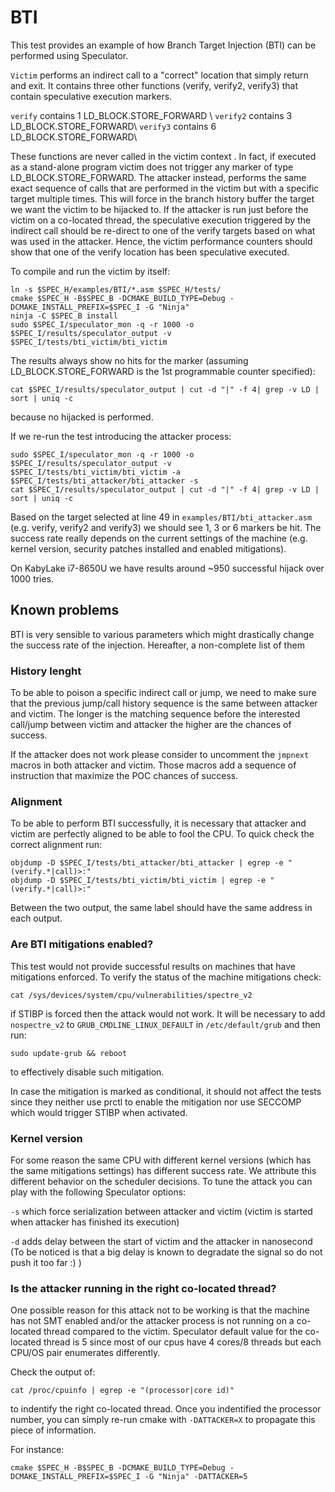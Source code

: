 # BTI
This test provides an example of how Branch Target Injection (BTI) can be performed
using Speculator.

`Victim` performs an indirect call to a "correct" location that simply return and exit. It contains
three other functions (verify, verify2, verify3) that contain speculative execution markers.

`verify` contains 1 LD_BLOCK.STORE_FORWARD \\
`verify2` contains 3 LD_BLOCK.STORE_FORWARD\\
`verify3` contains 6 LD_BLOCK.STORE_FORWARD\\

These functions are never called in the victim context . In fact, if executed
as a stand-alone program victim does not trigger any marker of type
LD_BLOCK.STORE_FORWARD. The attacker instead, performs the same exact sequence of
calls that are performed in the victim but with a specific target multiple
times. This will force in the branch history buffer the target we want the
victim to be hijacked to. If the attacker is run just before the victim on a
co-located thread, the
speculative execution triggered by the indirect call should be re-direct to one
of the verify targets based on what was used in the attacker. Hence, the victim
performance counters should show that one of the verify location has been
speculative executed.

To compile and run the victim by itself:
```
ln -s $SPEC_H/examples/BTI/*.asm $SPEC_H/tests/
cmake $SPEC_H -B$SPEC_B -DCMAKE_BUILD_TYPE=Debug -DCMAKE_INSTALL_PREFIX=$SPEC_I -G "Ninja"
ninja -C $SPEC_B install
sudo $SPEC_I/speculator_mon -q -r 1000 -o $SPEC_I/results/speculator_output -v $SPEC_I/tests/bti_victim/bti_victim
```
The results always show no hits for the marker (assuming LD_BLOCK.STORE_FORWARD is the 1st programmable counter specified):
```
cat $SPEC_I/results/speculator_output | cut -d "|" -f 4| grep -v LD | sort | uniq -c
```
because no hijacked is performed.

If we re-run the test introducing the attacker process:
```
sudo $SPEC_I/speculator_mon -q -r 1000 -o $SPEC_I/results/speculator_output -v $SPEC_I/tests/bti_victim/bti_victim -a $SPEC_I/tests/bti_attacker/bti_attacker -s
cat $SPEC_I/results/speculator_output | cut -d "|" -f 4| grep -v LD | sort | uniq -c
```
Based on the target selected at line 49 in `examples/BTI/bti_attacker.asm` (e.g.
verify, verify2 and verify3) we should see 1, 3 or 6 markers be hit.
The success rate really depends on the current settings of the machine (e.g.
kernel version, security patches installed and enabled mitigations).

On KabyLake i7-8650U we have results around ~950 successful hijack over 1000
tries.

## Known problems
BTI is very sensible to various parameters which might drastically change the
success rate of the injection. Hereafter, a non-complete list of them

### History lenght
To be able to poison a specific indirect call or jump, we need to make sure that
the previous jump/call history sequence is the same between attacker and victim.
The longer is the matching sequence before the interested call/jump between
victim and attacker the higher are the chances of success.

If the attacker does not work please consider to uncomment the `jmpnext` macros
in both attacker and victim. Those macros add a sequence of instruction that
maximize the POC chances of success.

### Alignment
To be able to perform BTI successfully, it is necessary that attacker and victim
are perfectly aligned to be able to fool the CPU. To quick check the correct
alignment run:

```
objdump -D $SPEC_I/tests/bti_attacker/bti_attacker | egrep -e "(verify.*|call)>:"
objdump -D $SPEC_I/tests/bti_victim/bti_victim | egrep -e "(verify.*|call)>:"
```
Between the two output, the same label should have the same address in each
output.

### Are BTI mitigations enabled?
This test would not provide successful results on machines that have mitigations
enforced. To verify the status of the machine mitigations check:

```
cat /sys/devices/system/cpu/vulnerabilities/spectre_v2
```

if STIBP is forced then the attack would not work.
It will be necessary to add `nospectre_v2` to `GRUB_CMDLINE_LINUX_DEFAULT` in `/etc/default/grub`
and then run:

```
sudo update-grub && reboot
```
to effectively disable such mitigation.

In case the mitigation is marked as conditional, it should not affect the tests
since they neither use prctl to enable the mitigation nor use SECCOMP which
would trigger STIBP when activated.

### Kernel version
For some reason the same CPU with different kernel versions (which has the same
mitigations settings) has different success rate. We attribute this different behavior on
the scheduler decisions. To tune the attack you can play with the following
Speculator options:

`-s` which force serialization between attacker and victim (victim is started when
attacker has finished its execution)

`-d` adds delay between the start of victim and the attacker in nanosecond (To be
noticed is that a big delay is known to degradate the signal so do not push it
too far :) )

### Is the attacker running in the right co-located thread?
One possible reason for this attack not to be working is that the machine has
not SMT enabled and/or the attacker process is not running on a co-located
thread compared to the victim. Speculator default value for the co-located
thread is 5 since most of our cpus have 4 cores/8 threads but each CPU/OS pair enumerates differently.

Check the output of:
```
cat /proc/cpuinfo | egrep -e "(processor|core id)"
```
to indentify the right co-located thread.
Once you indentified the processor number, you can simply re-run cmake with
`-DATTACKER=X` to propagate this piece of information.

For instance:

```
cmake $SPEC_H -B$SPEC_B -DCMAKE_BUILD_TYPE=Debug -DCMAKE_INSTALL_PREFIX=$SPEC_I -G "Ninja" -DATTACKER=5
```
